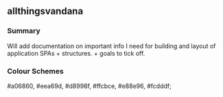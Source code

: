 ## allthingsvandana 

### Summary 

Will add documentation on important info I need for building and layout of application SPAs + structures. + goals to tick off. 



### Colour Schemes 
#a06860, #eea69d, #d8998f, #ffcbce, #e88e96, #fcdddf;

